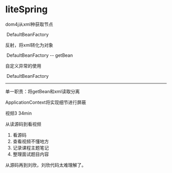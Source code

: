 # liteSpring



dom4j从xml种获取节点

​	DefaultBeanFactory

反射，将xml转化为对象

​	DefaultBeanFactory -- getBean

自定义异常的使用

​	DefaultBeanFactory 

---

单一职责：将getBean和xml读取分离

ApplicationContext将实现细节进行屏蔽

视频3    34min







从读源码到看视频

1. 看源码
2. 查看视频不懂地方
3. 记录课程主题笔记
4. 整理面试题目内容



从源码再到刘欣，刘欣代码太难理解了。

